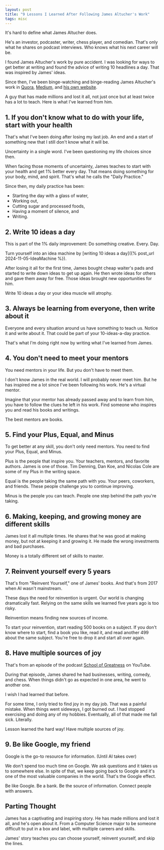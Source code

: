 ```yaml
---
layout: post
title: "9 Lessons I Learned After Following James Altucher's Work"
tags: misc
---
```


It's hard to define what James Altucher does.

He's an investor, podcaster, writer, chess player, and comedian. That's only what he shares on podcast interviews. Who knows what his next career will be.

I found James Altucher's work by pure accident. I was looking for ways to get better at writing and found the advice of writing 10 headlines a day. That was inspired by James' ideas. 

Since then, I've been binge-watching and binge-reading James Altucher's work in [Quora](https://www.quora.com/profile/James-Altucher/answers), [Medium](https://jaltucher.medium.com/), and [his own website](https://archive.jamesaltucher.com/).

A guy that has made millions and lost it all, not just once but at least twice has a lot to teach. Here is what I've learned from him.

## 1. If you don't know what to do with your life, start with your health

That's what I've been doing after losing my last job. An end and a start of something new that I still don't know what it will be.

Uncertainty in a single word. I've been questioning my life choices since then.

When facing those moments of uncertainty, James teaches to start with your health and get 1% better every day. That means doing something for your body, mind, and spirit. That's what he calls the "Daily Practice."

Since then, my daily practice has been:
* Starting the day with a glass of water,
* Working out,
* Cutting sugar and processed foods,
* Having a moment of silence, and
* Writing.

## 2. Write 10 ideas a day

This is part of the 1% daily improvement: Do something creative. Every. Day.

Turn yourself into an idea machine by [writing 10 ideas a day]({% post_url 2024-11-05-IdeaMachine %}).

After losing it all for the first time, James bought cheap waiter's pads and started to write down ideas to get up again. He then wrote ideas for others and gave them away for free. Those ideas brought new opportunities for him.

Write 10 ideas a day or your idea muscle will atrophy.

## 3. Always be learning from everyone, then write about it

Everyone and every situation around us have something to teach us. Notice it and write about it. That could be part of your 10-ideas-a-day practice.

That's what I'm doing right now by writing what I've learned from James.

## 4. You don't need to meet your mentors

You need mentors in your life. But you don't have to meet them.

I don't know James in the real world. I will probably never meet him. But he has inspired me a lot since I've been following his work. He's a virtual mentor.

Imagine that your mentor has already passed away and to learn from him, you have to follow the clues he left in his work. Find someone who inspires you and read his books and writings.

The best mentors are books.

## 5. Find your Plus, Equal, and Minus

To get better at any skill, you don't only need mentors. You need to find your Plus, Equal, and Minus.

Plus is the people that inspire you. Your teachers, mentors, and favorite authors. James is one of those. Tim Denning, Dan Koe, and Nicolas Cole are some of my Plus in the writing space.

Equal is the people taking the same path with you. Your peers, coworkers, and friends. These people challenge you to continue improving.

Minus is the people you can teach. People one step behind the path you're taking.

## 6. Making, keeping, and growing money are different skills

James lost it all multiple times. He shares that he was good at making money, but not at keeping it and growing it. He made the wrong investments and bad purchases.

Money is a totally different set of skills to master.

## 7. Reinvent yourself every 5 years

That's from "Reinvent Yourself," one of James' books. And that's from 2017 when AI wasn't mainstream.

These days the need for reinvention is urgent. Our world is changing dramatically fast. Relying on the same skills we learned five years ago is too risky.

Reinvention means finding new sources of income.

To start your reinvention, start reading 500 books on a subject. If you don't know where to start, find a book you like, read it, and read another 499 about the same subject. You're free to drop it and start all over again.

## 8. Have multiple sources of joy

That's from an episode of the podcast [School of Greatness](https://www.youtube.com/watch?v=I6i9KDTw8xQ) on YouTube.

During that episode, James shared he had businesses, writing, comedy, and chess. When things didn't go as expected in one area, he went to another one.

I wish I had learned that before.

For some time, I only tried to find joy in my day job. That was a painful mistake. When things went sideways, I got burned out. I had stopped exercising and doing any of my hobbies. Eventually, all of that made me fall sick. Literally.

Lesson learned the hard way! Have multiple sources of joy.

## 9. Be like Google, my friend

Google is the go-to resource for information. (Until AI takes over)

We don't spend too much time on Google. We ask questions and it takes us to somewhere else. In spite of that, we keep going back to Google and it's one of the most valuable companies in the world. That's the Google effect.

Be like Google. Be a bank. Be the source of information. Connect people with answers.

## Parting Thought

James has a captivating and inspiring story. He has made millions and lost it all, and he's open about it. From a Computer Science major to be someone difficult to put in a box and label, with multiple careers and skills.

James' story teaches you can choose yourself, reinvent yourself, and skip the lines.
